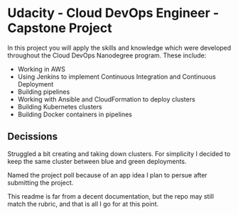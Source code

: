 # Udacity - Cloud DevOps Engineer - Capstone Project

In this project you will apply the skills and knowledge which were developed throughout the Cloud DevOps Nanodegree program. These include:

* Working in AWS
* Using Jenkins to implement Continuous Integration and Continuous Deployment
* Building pipelines
* Working with Ansible and CloudFormation to deploy clusters
* Building Kubernetes clusters
* Building Docker containers in pipelines

## Decissions

Struggled a bit creating and taking down clusters. For simplicity I decided to keep the same cluster between blue and green deployments.

Named the project poll because of an app idea I plan to persue after submitting the project.

This readme is far from a decent documentation, but the repo may still match the rubric, and that is all I go for at this point.